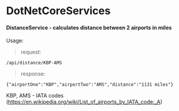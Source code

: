 # DotNetCoreServices

#### DistanceService - calculates distance between 2 airports in miles

Usage:

>request:
```
/api/distance/KBP-AMS
```

>response:
```
{"airportOne":"KBP","airportTwo":"AMS","distance":"1131 miles"}
```

KBP, AMS - IATA codes (https://en.wikipedia.org/wiki/List_of_airports_by_IATA_code:_A)
